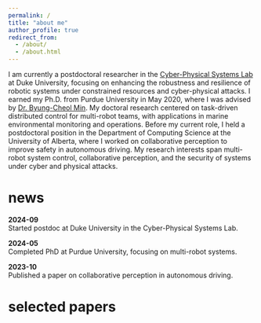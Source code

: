 ```yaml
---
permalink: /
title: "about me"
author_profile: true
redirect_from: 
  - /about/
  - /about.html
---
```


I am currently a postdoctoral researcher in the [Cyber-Physical Systems Lab](https://cpsl.pratt.duke.edu/) at Duke University, focusing on enhancing the robustness and resilience of robotic systems under constrained resources and cyber-physical attacks. I earned my Ph.D. from Purdue University in May 2020, where I was advised by [Dr. Byung-Cheol Min](https://web.ics.purdue.edu/%7Eminb/). My doctoral research centered on task-driven distributed control for multi-robot teams, with applications in marine environmental monitoring and operations. Before my current role, I held a postdoctoral position in the Department of Computing Science at the University of Alberta, where I worked on collaborative perception to improve safety in autonomous driving. My research interests span multi-robot system control, collaborative perception, and the security of systems under cyber and physical attacks.



news
======

**2024-09**  
Started postdoc at Duke University in the Cyber-Physical Systems Lab.

**2024-05**  
Completed PhD at Purdue University, focusing on multi-robot systems.

**2023-10**  
Published a paper on collaborative perception in autonomous driving.

selected papers
======



